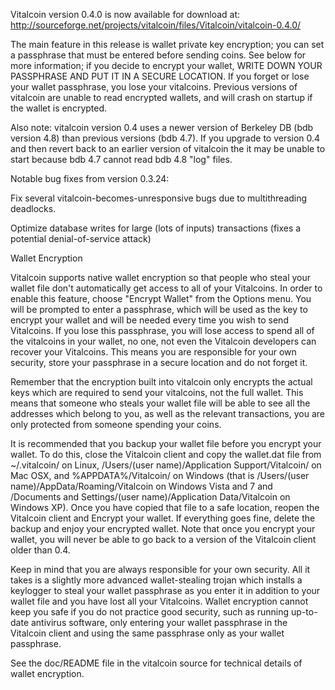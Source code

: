 Vitalcoin version 0.4.0 is now available for download at:
http://sourceforge.net/projects/vitalcoin/files/Vitalcoin/vitalcoin-0.4.0/

The main feature in this release is wallet private key encryption;
you can set a passphrase that must be entered before sending coins.
See below for more information; if you decide to encrypt your wallet,
WRITE DOWN YOUR PASSPHRASE AND PUT IT IN A SECURE LOCATION. If you
forget or lose your wallet passphrase, you lose your vitalcoins.
Previous versions of vitalcoin are unable to read encrypted wallets,
and will crash on startup if the wallet is encrypted.

Also note: vitalcoin version 0.4 uses a newer version of Berkeley DB
(bdb version 4.8) than previous versions (bdb 4.7). If you upgrade
to version 0.4 and then revert back to an earlier version of vitalcoin
the it may be unable to start because bdb 4.7 cannot read bdb 4.8
"log" files.


Notable bug fixes from version 0.3.24:

Fix several vitalcoin-becomes-unresponsive bugs due to multithreading
deadlocks.

Optimize database writes for large (lots of inputs) transactions
(fixes a potential denial-of-service attack)


Wallet Encryption

Vitalcoin supports native wallet encryption so that people who steal your
wallet file don't automatically get access to all of your Vitalcoins.
In order to enable this feature, choose "Encrypt Wallet" from the
Options menu.  You will be prompted to enter a passphrase, which
will be used as the key to encrypt your wallet and will be needed
every time you wish to send Vitalcoins.  If you lose this passphrase,
you will lose access to spend all of the vitalcoins in your wallet,
no one, not even the Vitalcoin developers can recover your Vitalcoins.
This means you are responsible for your own security, store your
passphrase in a secure location and do not forget it.

Remember that the encryption built into vitalcoin only encrypts the
actual keys which are required to send your vitalcoins, not the full
wallet.  This means that someone who steals your wallet file will
be able to see all the addresses which belong to you, as well as the
relevant transactions, you are only protected from someone spending
your coins.

It is recommended that you backup your wallet file before you
encrypt your wallet.  To do this, close the Vitalcoin client and
copy the wallet.dat file from ~/.vitalcoin/ on Linux, /Users/(user
name)/Application Support/Vitalcoin/ on Mac OSX, and %APPDATA%/Vitalcoin/
on Windows (that is /Users/(user name)/AppData/Roaming/Vitalcoin on
Windows Vista and 7 and /Documents and Settings/(user name)/Application
Data/Vitalcoin on Windows XP).  Once you have copied that file to a
safe location, reopen the Vitalcoin client and Encrypt your wallet.
If everything goes fine, delete the backup and enjoy your encrypted
wallet.  Note that once you encrypt your wallet, you will never be
able to go back to a version of the Vitalcoin client older than 0.4.

Keep in mind that you are always responsible for your own security.
All it takes is a slightly more advanced wallet-stealing trojan which
installs a keylogger to steal your wallet passphrase as you enter it
in addition to your wallet file and you have lost all your Vitalcoins.
Wallet encryption cannot keep you safe if you do not practice
good security, such as running up-to-date antivirus software, only
entering your wallet passphrase in the Vitalcoin client and using the
same passphrase only as your wallet passphrase.

See the doc/README file in the vitalcoin source for technical details
of wallet encryption.
